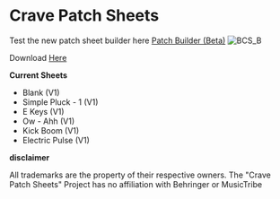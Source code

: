 # Crave Patch Sheets

Test the new patch sheet builder here
[Patch Builder (Beta)](https://itch.io/embed-upload/13672081?color=333333)
![BCS_B](https://github.com/user-attachments/assets/5b54c1f5-abfe-436f-92f8-5ef38f2d3889)

Download
[Here](https://github.com/Connor-ed/Crave-Patch-Sheets/releases/tag/v0.0.4)


**Current Sheets**
- Blank (V1)
- Simple Pluck - 1 (V1)
- E Keys (V1)
- Ow - Ahh (V1)
- Kick Boom (V1)
- Electric Pulse (V1)

**disclaimer**

All trademarks are the property of their respective owners. The "Crave Patch Sheets" Project has no affiliation with Behringer or MusicTribe
